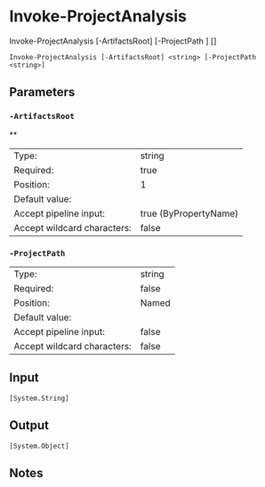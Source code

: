 # Invoke-ProjectAnalysis


Invoke-ProjectAnalysis [-ArtifactsRoot] <string> [-ProjectPath <string>] [<CommonParameters>]


```Invoke-ProjectAnalysis [-ArtifactsRoot] <string> [-ProjectPath <string>]```

## Parameters

### ```-ArtifactsRoot```

**

<table>
  <tr><td>Type:</td><td>string</td></tr>
  <tr><td>Required:</td><td>true</td></tr>
  <tr><td>Position:</td><td>1</td></tr>
  <tr><td>Default value:</td><td></td></tr>
  <tr><td>Accept pipeline input:</td><td>true (ByPropertyName)</td></tr>
  <tr><td>Accept wildcard characters:</td><td>false</td></tr>
</table>

### ```-ProjectPath```

<table>
  <tr><td>Type:</td><td>string</td></tr>
  <tr><td>Required:</td><td>false</td></tr>
  <tr><td>Position:</td><td>Named</td></tr>
  <tr><td>Default value:</td><td></td></tr>
  <tr><td>Accept pipeline input:</td><td>false</td></tr>
  <tr><td>Accept wildcard characters:</td><td>false</td></tr>
</table>

## Input

```[System.String]```

## Output

```[System.Object]```

## Notes
